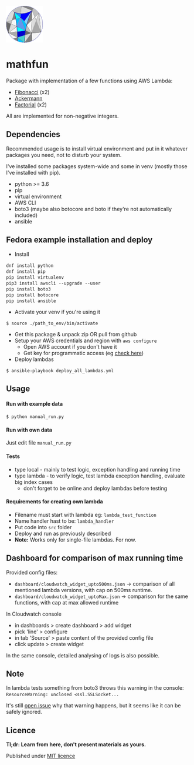 ![logo](logo-repo.png)

# mathfun

Package with implementation of a few functions using AWS Lambda:
- [Fibonacci](https://en.wikipedia.org/wiki/Fibonacci_number) (x2)
- [Ackermann](https://en.wikipedia.org/wiki/Ackermann_function)
- [Factorial](https://en.wikipedia.org/wiki/Factorial) (x2)

All are implemented for non-negative integers.


## Dependencies

Recommended usage is to install virtual environment
and put in it whatever packages you need, not to disturb your system.

I've installed some packages system-wide and some in venv
(mostly those I've installed with pip).

- python >= 3.6
- pip
- virtual environment
- AWS CLI
- boto3 (maybe also botocore and boto if they're not automatically included)
- ansible

## Fedora example installation and deploy

- Install
```
dnf install python
dnf install pip
pip install virtualenv
pip3 install awscli --upgrade --user
pip install boto3
pip install botocore
pip install ansible
```
- Activate your venv if you're using it
```
$ source ./path_to_env/bin/activate
```
- Get this package & unpack zip OR pull from github
- Setup your AWS credentials and region with `aws configure`
  + Open AWS account if you don't have it
  + Get key for programmatic access
  (eg [check here](https://hackernoon.com/creating-serverless-functions-with-python-and-aws-lambda-901d202d45dc))
- Deploy lambdas
```
$ ansible-playbook deploy_all_lambdas.yml
```

## Usage
#### Run with example data

```
$ python manual_run.py
```

#### Run with own data
Just edit file `manual_run.py`

#### Tests
- type local - mainly to test logic, exception handling and running time
- type lambda - to verify logic, test lambda exception handling, evaluate
 big index cases
  + don't forget to be online and deploy lambdas before testing

#### Requirements for creating own lambda
- Filename must start with lambda eg: `lambda_test_function`
- Name handler hast to be: `lambda_handler`
- Put code into `src` folder
- Deploy and run as previously described
- **Note:** Works only for single-file lambdas. For now.


## Dashboard for comparison of max running time
Provided config files:
- `dashboard/cloudwatch_widget_upto500ms.json`
  -> comparison of all mentioned lambda versions, with cap on 500ms runtime.
- `dashboard/cloudwatch_widget_uptoMax.json`
  -> comparison for the same functions, with cap at max allowed runtime

In Cloudwatch console
- in dashboards > create dashboard > add widget
- pick 'line' > configure
- in tab 'Source' > paste content of the provided config file
- click update > create widget


In the same console, detailed analysing of logs is also possible.

## Note
In lambda tests something from boto3 throws this warning in the console:
`ResourceWarning: unclosed <ssl.SSLSocket...`

It's still [open issue](https://github.com/boto/boto3/issues/454)
why that warning happens, but it seems like it can be safely ignored.

## Licence
**Tl;dr: Learn from here, don't present materials as yours.**

Published under [MIT licence](LICENCE)
